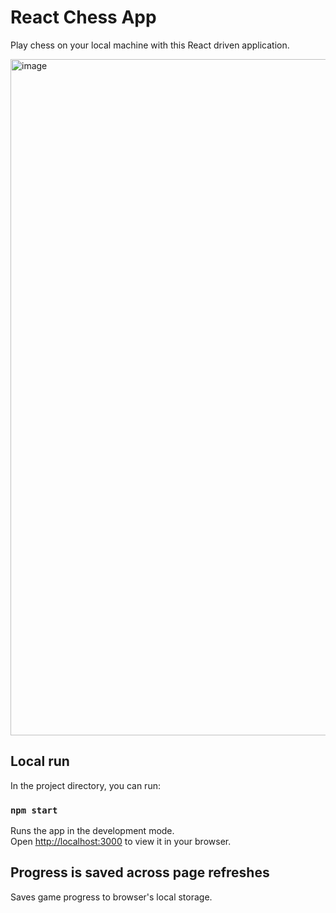 # React Chess App

Play chess on your local machine with this React driven application.

<img width="1849" height="1082" alt="image" src="https://github.com/user-attachments/assets/2ef4d47c-943e-4dac-810e-013421fbdea8" />

## Local run 

In the project directory, you can run:

### `npm start`

Runs the app in the development mode.\
Open [http://localhost:3000](http://localhost:3000) to view it in your browser.

## Progress is saved across page refreshes

Saves game progress to browser's local storage.

